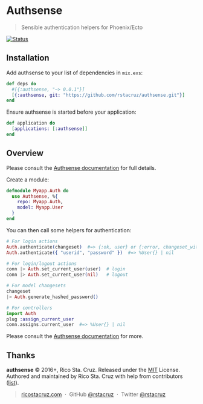 # Authsense

> Sensible authentication helpers for Phoenix/Ecto

[![Status](https://travis-ci.org/rstacruz/authsense.svg?branch=master)](https://travis-ci.org/rstacruz/authsense "See test builds")

## Installation

Add authsense to your list of dependencies in `mix.exs`:

```elixir
def deps do
  #[{:authsense, "~> 0.0.1"}]
  [{:authsense, git: "https://github.com/rstacruz/authsense.git"}]
end
```

Ensure authsense is started before your application:

```elixir
def application do
  [applications: [:authsense]]
end
```

## Overview

Please consult the [Authsense documentation](http://ricostacruz.com/authsense/) for full details.

Create a module:

```elixir
defmodule Myapp.Auth do
  use Authsense, %{
    repo: Myapp.Auth,
    model: Myapp.User
  }
end
```

You can then call some helpers for authentication:

```elixir
# For login actions
Auth.authenticate(changeset)  #=> {:ok, user} or {:error, changeset_with_errors}
Auth.authenticate({ "userid", "password" })  #=> %User{} | nil
```

```elixir
# For login/logout actions
conn |> Auth.set_current_user(user)  # login
conn |> Auth.set_current_user(nil)   # logout
```

```elixir
# For model changesets
changeset
|> Auth.generate_hashed_password()
```

```elixir
# For controllers
import Auth
plug :assign_current_user
conn.assigns.current_user  #=> %User{} | nil
```

Please consult the [Authsense documentation](http://ricostacruz.com/authsense/) for more.

## Thanks

**authsense** © 2016+, Rico Sta. Cruz. Released under the [MIT] License.<br>
Authored and maintained by Rico Sta. Cruz with help from contributors ([list][contributors]).

> [ricostacruz.com](http://ricostacruz.com) &nbsp;&middot;&nbsp;
> GitHub [@rstacruz](https://github.com/rstacruz) &nbsp;&middot;&nbsp;
> Twitter [@rstacruz](https://twitter.com/rstacruz)

[MIT]: http://mit-license.org/
[contributors]: http://github.com/rstacruz/authsense/contributors
